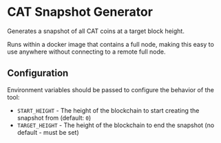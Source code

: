 # CAT Snapshot Generator

Generates a snapshot of all CAT coins at a target block height.

Runs within a docker image that contains a full node, making this easy to use anywhere without connecting to a remote full node.

## Configuration

Environment variables should be passed to configure the behavior of the tool:

* `START_HEIGHT` - The height of the blockchain to start creating the snapshot from (default: `0`)
* `TARGET_HEIGHT` - The height of the blockchain to end the snapshot (no default - must be set)

